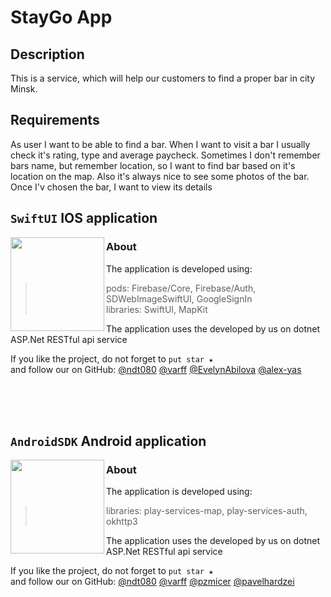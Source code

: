 # StayGo App

## Description
This is a service, which will help our customers to find a proper bar in city Minsk.

## Requirements
As user I want to be able to find a bar. When I want to visit a bar I usually check it's rating, type and average paycheck. Sometimes I don't remember bars name, but remember location, so I want to find bar based on it's location on the map. Also it's always nice to see some photos of the bar. Once I'v chosen the bar, I want to view its details

## `SwiftUI` IOS application

<img align="left" src="StayGo.Frontend/Screenshots/ScreenRecord_IOSapp.gif" width="150">

### About

The application is developed using:
> pods: Firebase/Core, Firebase/Auth, SDWebImageSwiftUI, GoogleSignIn </br>
> libraries: SwiftUI, MapKit

The application uses the developed by us on dotnet ASP.Net RESTful api service

If you like the project, do not forget to `put star ★`  
and follow our on GitHub:
<a href="https://github.com/ndt080" target="_blank">@ndt080</a>
<a href="https://github.com/varff"  target="_blank">@varff</a>
<a href="https://github.com/EvelynAbilova"  target="_blank">@EvelynAbilova</a>
<a href="https://github.com/alex-yas"  target="_blank">@alex-yas</a>

</br>
</br>
</br>

## `AndroidSDK` Android application

<img align="left" src="StayGo.Frontend/Screenshots/ScreenRecord_IOSapp.gif" width="150">

### About

The application is developed using:
> libraries: play-services-map, play-services-auth, okhttp3 </br>

The application uses the developed by us on dotnet ASP.Net RESTful api service

If you like the project, do not forget to `put star ★`  
and follow our on GitHub:
<a href="https://github.com/ndt080" target="_blank">@ndt080</a>
<a href="https://github.com/varff"  target="_blank">@varff</a>
<a href="https://github.com/pzmicer"  target="_blank">@pzmicer</a>
<a href="https://github.com/pavelhardzei"  target="_blank">@pavelhardzei</a>





